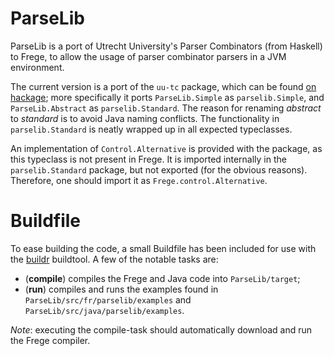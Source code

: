 ParseLib
========

ParseLib is a port of Utrecht University's Parser Combinators (from Haskell) to Frege,
to allow the usage of parser combinator parsers in a JVM environment.

The current version is a port of the `uu-tc` package, which can be found [on hackage][uu-tc];
more specifically it ports `ParseLib.Simple` as `parselib.Simple`, and `ParseLib.Abstract`
as `parselib.Standard`. The reason for renaming *abstract* to *standard* is to avoid Java naming
conflicts. The functionality in `parselib.Standard` is neatly wrapped up in all expected typeclasses.

An implementation of `Control.Alternative` is provided with the package, as this typeclass
is not present in Frege. It is imported internally in the `parselib.Standard` package, but
not exported (for the obvious reasons). Therefore, one should import it as `Frege.control.Alternative`.


Buildfile
=========

To ease building the code, a small Buildfile has been included for use with the [buildr][buildr]
buildtool. A few of the notable tasks are:

  - (**compile**) compiles the Frege and Java code into `ParseLib/target`;
  - (**run**) compiles and runs the examples found in `ParseLib/src/fr/parselib/examples`
    and `ParseLib/src/java/parselib/examples`.
    
*Note*: executing the compile-task should automatically download and run the Frege compiler.

[uu-tc]: http://hackage.haskell.org/package/uu-tc
[buildr]: http://buildr.apache.org/installing.html